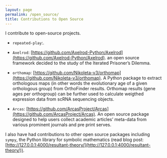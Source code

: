 ```yaml
---
layout: page
permalink: /open_source/
title: Contributions to Open Source
---
```


I contribute to open-source projects.

- `repeated-play`:.

- `Axelrod`:
[https://github.com/Axelrod-Python/Axelrod](https://github.com/Axelrod-Python/Axelrod).
an open source framework decided to the study of the Iterated Prisoner’s
Dilemma.

- `orthomap`:
  [https://github.com/Nikoleta-v3/orthomap](https://github.com/Nikoleta-v3/orthomap).
  A Python package to extract orthologous maps (in other words the evolutionary
  age of a given orthologous group) from OrthoFinder results. Orthomap results
  (gene ages per orthogroup) can be further used to calculate weigthed
  expression data from scRNA sequencing objects.

- `Arcas`:
[https://github.com/ArcasProject/Arcas](https://github.com/ArcasProject/Arcas).
An open source package designed to help users collect academic articles’
meta-data from various prominent journals and pre print serves.


I also have had contributions to other open source packages including `sympy`,
the Python library for symbolic mathematics (read blog post:[http://127.0.0.1:4000/resultant-theory/](http://127.0.0.1:4000/resultant-theory/)).